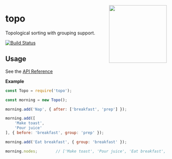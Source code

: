<a href="http://hapijs.com"><img src="https://raw.githubusercontent.com/hapijs/assets/master/images/family.png" width="180px" align="right" /></a>

# topo

Topological sorting with grouping support.

[![Build Status](https://secure.travis-ci.org/hapijs/topo.svg?branch=master)](http://travis-ci.org/hapijs/topo)

## Usage

See the [API Reference](API.md)

**Example**
```js
const Topo = require('topo');

const morning = new Topo();

morning.add('Nap', { after: ['breakfast', 'prep'] });

morning.add([
    'Make toast',
    'Pour juice'
], { before: 'breakfast', group: 'prep' });

morning.add('Eat breakfast', { group: 'breakfast' });

morning.nodes;        // ['Make toast', 'Pour juice', 'Eat breakfast', 'Nap']
```
